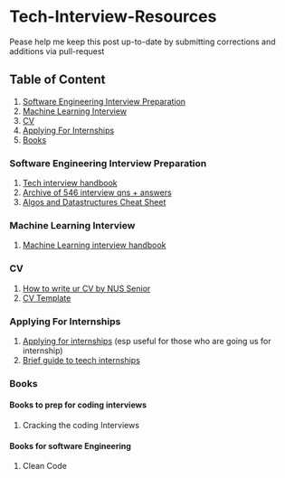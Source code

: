 # Tech-Interview-Resources
Pease help me keep this post up-to-date by submitting corrections and additions via pull-request

## Table of Content
1. [Software Engineering Interview Preparation](#SoftwareEngineeringInterviewPreparation)
2. [Machine Learning Interview](#MachineLearningInterview)
3. [CV](#CV)
4. [Applying For Internships](#ApplyingForInternships)
5. [Books](#Books)


### Software Engineering Interview Preparation
1. [Tech interview handbook](https://github.com/yangshun/tech-interview-handbook)
1. [Archive of 546 interview qns + answers](https://docs.google.com/document/d/1lFJf29WrO05OhNNuVYfHQPmO_k556F6gmi3qiWx8qZY/edit)
1. [Algos and Datastructures Cheat Sheet](https://github.com/SuyashLakhotia/TechInterview)

### Machine Learning Interview
1. [Machine Learning interview handbook](https://github.com/chiphuyen/ml-interviews-book)

### CV
1. [How to write ur CV by NUS Senior](https://luyangkenneth.github.io/evolution-of-resumes/)
1. [CV Template](https://www.overleaf.com/latex/templates/deedy-cv/bjryvfsjdyxz)


### Applying For Internships
1. [Applying for internships](https://ymichael.github.io/projectintern/) (esp useful for those who are going us for internship)
2. [Brief guide to teech internships](http://alexeymk.com/a-brief-guide-to-tech-internships/)


### Books
#### Books to prep for coding interviews
1. Cracking the coding Interviews

#### Books for software Engineering
1. Clean Code



